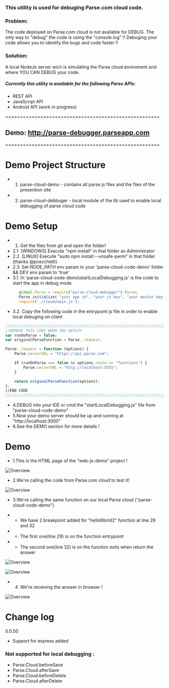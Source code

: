 ### This utility is used for debuging Parse.com cloud code.



### Problem:
The code deployed on Parse.com cloud is not available for DEBUG. The only way to "debug" the code is using the "console.log" !! Debuging your code allows you to identify the bugs and code faster !!

### Solution:
A local NodeJs server wich is simulating the Parse cloud enviroment and where YOU CAN DEBUG your code.


##### Currently this utility is available for the following Parse APIs:
* REST API
* JavaScript API
* Android API (work in progress)

=====================================================

## Demo: http://parse-debugger.parseapp.com

=====================================================


Demo Project Structure
=====================================================
* 1. parse-cloud-demo - contains all parse js files and the files of the presention site
* 2. parse-cloud-debbuger - local module of the lib used to enable local debugging of parse cloud code

Demo Setup
=====================================================
* 1. Get the files from git and open the folder!
* 2.1. [WINDOWS] Execute "npm install" in that folder as Administrator
* 2.2. [LINUX] Execute "sudo npm install --unsafe-perm" in that folder (thanks @pcecchetti)
* 2.3. Set NODE_PATH env param to your 'parse-cloud-code-demo' folder && DEV env param to 'true'
* 3.1. In 'parse-cloud-code-demo\startLocalDebugging.js' is the code to start the app in debug mode
```javascript
      global.Parse = require("parse-cloud-debugger").Parse;
      Parse.initialize( "your app id", "your js key", "your master key");
      require('./cloud/main.js');

  ```

* 3.2. Copy the following code in the entrypoint js file in order to enable local debuging on client 
```javascript
///////////////////////////////////////////////////////////////////////////
//REMOVE THIS CODE WHEN YOU DEPLOY 
var runOnParse = false;
var originalParseFunction = Parse._request;

Parse._request = function (options) {
    Parse.serverURL = "https://api.parse.com";

    if (runOnParse === false && options.route == "functions") {
        Parse.serverURL = "http://localhost:5555";
    }

    return originalParseFunction(options);
};
//END CODE
///////////////////////////////////////////////////////////////////////////
  ```

* 4.DEBUG into your IDE or cmd the "startLocalDebugging.js" file from "parse-cloud-code-demo"
* 5.Now your demo server should be up and running at "http://localhost:3000"
* 6.See the DEMO section for more details !

Demo
=====================================================
* 1.This is the HTML page of the "web-js-demo" project !

![Overview](https://raw.githubusercontent.com/mariusciocan/parse-cloud-debugger/master/parse-cloud-code-demo/public/images/demo-first-screen.png?raw=true "Demo")


* 2.We're calling the code from Parse.com cloud to test it! 

![Overview](https://raw.githubusercontent.com/mariusciocan/parse-cloud-debugger/master/parse-cloud-code-demo/public/images/demo-loading-parse.png?raw=true "Parse calls")

* 3.We're calling the same function on our local Parse cloud ("parse-cloud-code-demo")

* * We have 2 breakpoint added for "helloWorld2" function at line 29 and 32

* * The first one(line 29) is on the function entrypoint

* * The second one(line 32) is on the function exits when return the answer


![Overview](https://raw.githubusercontent.com/mariusciocan/parse-cloud-debugger/master/parse-cloud-code-demo/public/images/demo-loading-local.png?raw=true "Local Parse call")


![Overview](https://raw.githubusercontent.com/mariusciocan/parse-cloud-debugger/master/parse-cloud-code-demo/public/images/demo-loading-local-response.png?raw=true "Local Parse response")


* 4. We're receiving the answer in browser ! 


![Overview](https://raw.githubusercontent.com/mariusciocan/parse-cloud-debugger/master/parse-cloud-code-demo/public/images/demo-loading-local-demo.png?raw=true "Done")


Change log
=====================================================
0.0.50
* Support for express added


### Not supported for local debugging :
* Parse.Cloud.beforeSave
* Parse.Cloud.afterSave
* Parse.Cloud.beforeDelete
* Parse.Cloud.afterDelete


